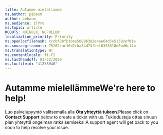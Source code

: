 ```yaml
---
title: Autamme mielellämme
ms.author: pebaum
author: pebaum
ms.audience: ITPro
ms.topic: article
ROBOTS: NOINDEX, NOFOLLOW
localization_priority: Priority
ms.openlocfilehash: cccbf8bfb10ee50896382e4ee64d5e51302ef01e
ms.sourcegitcommit: 75262cac10d7cba34d74fbef0356818e0bd6c14b
ms.translationtype: HT
ms.contentlocale: fi-FI
ms.lasthandoff: 01/22/2020
ms.locfileid: "41258940"
---
```

# <a name="were-here-to-help"></a><span data-ttu-id="c26c3-102">Autamme mielellämme</span><span class="sxs-lookup"><span data-stu-id="c26c3-102">We're here to help!</span></span>

<span data-ttu-id="c26c3-103">Luo palvelupyyntö valitsemalla alla **Ota yhteyttä tukeen**.</span><span class="sxs-lookup"><span data-stu-id="c26c3-103">Please click on **Contact Support** below to create a ticket with us.</span></span> <span data-ttu-id="c26c3-104">Tukiedustaja ottaa sinuun pian yhteyttä ongelman ratkaisemiseksi.</span><span class="sxs-lookup"><span data-stu-id="c26c3-104">A support agent will get back to you soon to help resolve your issue.</span></span>